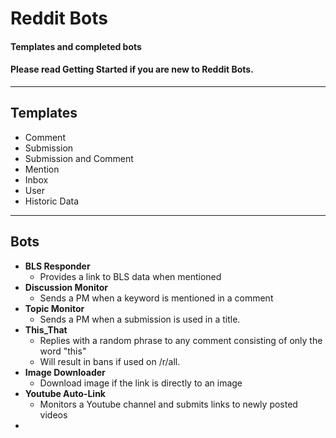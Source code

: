 # Reddit Bots
#### Templates and completed bots
#### Please read Getting Started if you are new to Reddit Bots.
---

## Templates
- Comment
- Submission
- Submission and Comment
- Mention
- Inbox
- User
- Historic Data

---
## Bots
- **BLS Responder**
  - Provides a link to BLS data when mentioned
- **Discussion Monitor**
  - Sends a PM when a keyword is mentioned in a comment
- **Topic Monitor**
  - Sends a PM when a submission is used in a title.
- **This_That**
  - Replies with a random phrase to any comment consisting of only the word "this"
  - Will result in bans if used on /r/all.
- **Image Downloader**
  - Download image if the link is directly to an image
- **Youtube Auto-Link**
  - Monitors a Youtube channel and submits links to newly posted videos
- 
